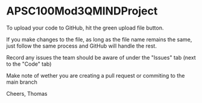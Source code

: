 # APSC100Mod3QMINDProject

To upload your code to GitHub, hit the green upload file button.

If you make changes to the file, as long as the file name remains the same, just follow the same process and GitHub will handle the rest.

Record any issues the team should be aware of under the "Issues" tab (next to the "Code" tab)

Make note of wether you are creating a pull request or commiting to the main branch

Cheers,
Thomas
